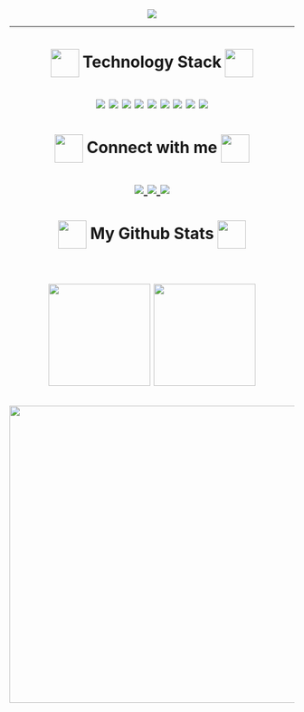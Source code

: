<div align="center">
<img src="https://user-images.githubusercontent.com/102265620/233758702-1a139069-fabf-4112-bb3c-cf0e2e804c61.png"/>
</div>
<hr>


<h1 align="center">
<img src="https://user-images.githubusercontent.com/102265620/233754339-16f05eb5-89ad-49c6-8774-bdc26e617918.png" width="50" height="50" align="center"//>
Technology Stack
<img src="https://user-images.githubusercontent.com/102265620/233754357-782726b7-1a4d-4d4c-8198-0f7c9f7c0da5.png" width="50" height="50" align="center"/ />

<p align="center">
<img src="https://img.shields.io/badge/html5-%23E34F26.svg?style=flat-square&logo=html5&logoColor=white"/>
<img src="https://img.shields.io/badge/css3-%231572B6.svg?style=flat-square&logo=css3&logoColor=white"/>
<img src="https://img.shields.io/badge/javascript-%23323330.svg?style=flat-square&logo=javascript&logoColor=%23F7DF1E"/>
<img src="https://img.shields.io/badge/react-%2320232a.svg?style=flat-square&logo=react&logoColor=%2361DAFB"/>
<img src="https://img.shields.io/badge/node.js-6DA55F?style=flat-square&logo=node.js&logoColor=white"/>
<img src="https://img.shields.io/badge/typescript-%23007ACC.svg?style=flat-square&logo=typescript&logoColor=white"/>
<img src="https://img.shields.io/badge/mysql-%2320232a.svg?style=flat-square&logo=mysql&logoColor=white"/>
<img src="https://img.shields.io/badge/Postman-FF6C37?style=flat-square&logo=postman&logoColor=white"/>
<img src="https://img.shields.io/badge/-jest-%23C21325?style=flat-square&logo=jest&logoColor=white"/>
</p>
</h1>

<h1 align="center">
<img  src="https://user-images.githubusercontent.com/102265620/233757860-fdab3475-1e59-42e7-9891-ead1d60ccc2c.png" width="50" height="50" align="center"/> 
Connect with me
<img  src="https://user-images.githubusercontent.com/102265620/233757869-5a33aeb8-ab56-4391-915b-8ac4f3035502.png" width="50" height="50" align="center"/> 
  
<p align="center">
<a href="mailto: re.alexandrini@gmail.com" target="_blank">
<img src="https://user-images.githubusercontent.com/102265620/233757103-ede88db7-b1d7-4f57-a7be-ea4bbe8dfd70.png"/> 
</a>
<a href="https://www.linkedin.com/in/renato-alexandrini-740754225/" target="_blank">
 <img src="https://user-images.githubusercontent.com/102265620/233757150-e9a24e30-6089-48dd-b506-06db09c1cff5.png"/>
</a>
  <a href="https://renatoalexandrini.com.br/" target="_blank" >
 <img src="https://user-images.githubusercontent.com/102265620/233757827-5c291648-16f1-468d-b905-9fc97bc9b8cc.png"/>
</a>
</p>
</h2>

<h1 align="center">
<img  src="https://user-images.githubusercontent.com/102265620/233754237-afbd3ead-fc74-4e63-9124-b597e716e0ae.png" width="50" height="50" align="center"/> 
My Github Stats
<img  src="https://user-images.githubusercontent.com/102265620/233754237-afbd3ead-fc74-4e63-9124-b597e716e0ae.png" width="50" height="50" align="center"/> 
<br></br>
<p align="center">                         
<img src = "https://github-readme-stats.vercel.app/api?username=RenatoAlexandrini&show_icons=true&theme=tokyonight" height="180">
<img src = "https://github-readme-stats.vercel.app/api/top-langs/?username=RenatoAlexandrini&layout=compact&theme=tokyonight" height="180">
</p>
<p align="center">
<img  src="https://github-readme-streak-stats.herokuapp.com/?user=RenatoAlexandrini&show_icons=true&locale=en&layout=compact&theme=tokyonight" width="525 height="50" />
</p>
</h1> 

